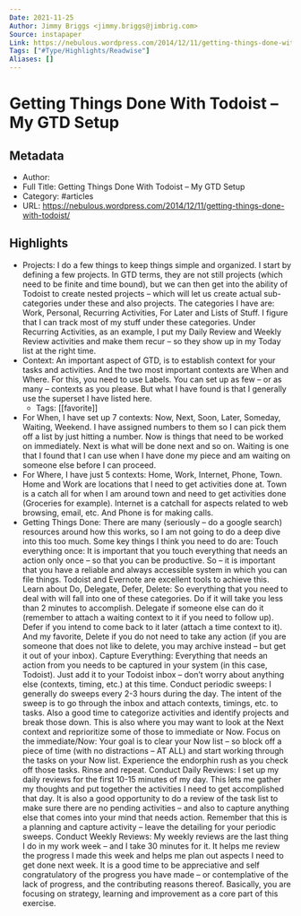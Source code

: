 ```yaml
---
Date: 2021-11-25
Author: Jimmy Briggs <jimmy.briggs@jimbrig.com>
Source: instapaper
Link: https://nebulous.wordpress.com/2014/12/11/getting-things-done-with-todoist/
Tags: ["#Type/Highlights/Readwise"]
Aliases: []
---
```

# Getting Things Done With Todoist – My GTD Setup

## Metadata
- Author: 
- Full Title: Getting Things Done With Todoist – My GTD Setup
- Category: #articles
- URL: https://nebulous.wordpress.com/2014/12/11/getting-things-done-with-todoist/

## Highlights
- Projects: I do a few things to keep things simple and organized. I start by defining a few projects. In GTD terms, they are not still projects (which need to be finite and time bound), but we can then get into the ability of Todoist to create nested projects – which will let us create actual sub-categories under these and also projects.
  The categories I have are: Work, Personal, Recurring Activities, For Later and Lists of Stuff. I figure that I can track most of my stuff under these categories. Under Recurring Activities, as an example, I put my Daily Review and Weekly Review activities and make them recur – so they show up in my Today list at the right time.
- Context: An important aspect of GTD, is to establish context for your tasks and activities. And the two most important contexts are When and Where. For this, you need to use Labels. You can set up as few – or as many – contexts as you please. But what I have found is that I generally use the superset I have listed here.
    - Tags: [[favorite]] 
- For When, I have set up 7 contexts: Now, Next, Soon, Later, Someday, Waiting, Weekend. I have assigned numbers to them so I can pick them off a list by just hitting a number. Now is things that need to be worked on immediately. Next is what will be done next and so on. Waiting is one that I found that I can use when I have done my piece and am waiting on someone else before I can proceed.
- For Where, I have just 5 contexts: Home, Work, Internet, Phone, Town. Home and Work are locations that I need to get activities done at. Town is a catch all for when I am around town and need to get activities done (Groceries for example). Internet is a catchall for aspects related to web browsing, email, etc. And Phone is for making calls.
- Getting Things Done: There are many (seriously – do a google search) resources around how this works, so I am not going to do a deep dive into this too much. Some key things I think you need to do are:
  Touch everything once: It is important that you touch everything that needs an action only once – so that you can be productive. So – it is important that you have a reliable and always accessible system in which you can file things. Todoist and Evernote are excellent tools to achieve this.
  Learn about Do, Delegate, Defer, Delete: So everything that you need to deal with will fall into one of these categories. Do if it will take you less than 2 minutes to accomplish. Delegate if someone else can do it (remember to attach a waiting context to it if you need to follow up). Defer if you intend to come back to it later (attach a time context to it). And my favorite, Delete if you do not need to take any action (if you are someone that does not like to delete, you may archive instead – but get it out of your inbox).
  Capture Everything: Everything that needs an action from you needs to be captured in your system (in this case, Todoist). Just add it to your Todoist inbox – don’t worry about anything else (contexts, timing, etc.) at this time.
  Conduct periodic sweeps: I generally do sweeps every 2-3 hours during the day. The intent of the sweep is to go through the inbox and attach contexts, timings, etc. to tasks. Also a good time to categorize activities and identify projects and break those down. This is also where you may want to look at the Next context and reprioritize some of those to immediate or Now.
  Focus on the immediate/Now: Your goal is to clear your Now list – so block off a piece of time (with no distractions – AT ALL) and start working through the tasks on your Now list. Experience the endorphin rush as you check off those tasks. Rinse and repeat.
  Conduct Daily Reviews: I set up my daily reviews for the first 10-15 minutes of my day. This lets me gather my thoughts and put together the activities I need to get accomplished that day. It is also a good opportunity to do a review of the task list to make sure there are no pending activities – and also to capture anything else that comes into your mind that needs action. Remember that this is a planning and capture activity – leave the detailing for your periodic sweeps.
  Conduct Weekly Reviews: My weekly reviews are the last thing I do in my work week – and I take 30 minutes for it. It helps me review the progress I made this week and helps me plan out aspects I need to get done next week. It is a good time to be appreciative and self congratulatory of the progress you have made – or contemplative of the lack of progress, and the contributing reasons thereof. Basically, you are focusing on strategy, learning and improvement as a core part of this exercise.
